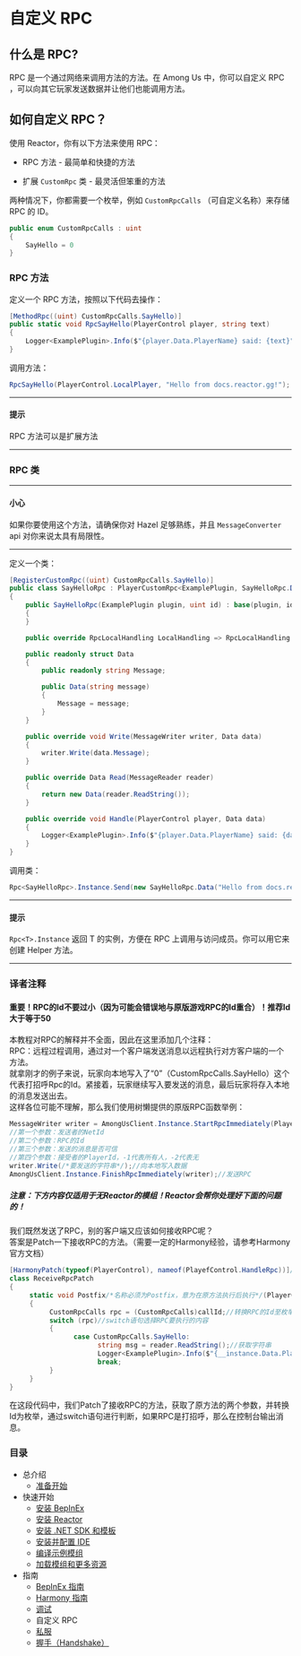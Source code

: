 # 自定义 RPC

## 什么是 RPC?

RPC 是一个通过网络来调用方法的方法。在 Among Us 中，你可以自定义 RPC ，可以向其它玩家发送数据并让他们也能调用方法。

## 如何自定义 RPC？

使用 Reactor，你有以下方法来使用 RPC：

- RPC 方法 - 最简单和快捷的方法

- 扩展 `CustomRpc` 类 - 最灵活但笨重的方法

两种情况下，你都需要一个枚举，例如 `CustomRpcCalls` （可自定义名称）来存储 RPC 的 ID。 

```csharp
public enum CustomRpcCalls : uint
{
    SayHello = 0
}
```

### RPC 方法

定义一个 RPC 方法，按照以下代码去操作：

```csharp
[MethodRpc((uint) CustomRpcCalls.SayHello)]
public static void RpcSayHello(PlayerControl player, string text)
{
    Logger<ExamplePlugin>.Info($"{player.Data.PlayerName} said: {text}");
}
```

调用方法：

```csharp
RpcSayHello(PlayerControl.LocalPlayer, "Hello from docs.reactor.gg!");
```
---

#### 提示

RPC 方法可以是扩展方法

---


### RPC 类

---

#### 小心

如果你要使用这个方法，请确保你对 Hazel 足够熟练，并且 `MessageConverter` api 对你来说太具有局限性。

---

定义一个类：

```csharp
[RegisterCustomRpc((uint) CustomRpcCalls.SayHello)]
public class SayHelloRpc : PlayerCustomRpc<ExamplePlugin, SayHelloRpc.Data>
{
    public SayHelloRpc(ExamplePlugin plugin, uint id) : base(plugin, id)
    {
    }

    public override RpcLocalHandling LocalHandling => RpcLocalHandling.Before;

    public readonly struct Data
    {
        public readonly string Message;

        public Data(string message)
        {
            Message = message;
        }
    }

    public override void Write(MessageWriter writer, Data data)
    {
        writer.Write(data.Message);
    }

    public override Data Read(MessageReader reader)
    {
        return new Data(reader.ReadString());
    }

    public override void Handle(PlayerControl player, Data data)
    {
        Logger<ExamplePlugin>.Info($"{player.Data.PlayerName} said: {data.Message}");
    }
}
```

调用类：

```csharp
Rpc<SayHelloRpc>.Instance.Send(new SayHelloRpc.Data("Hello from docs.reactor.gg!"));
```
---

#### 提示

`Rpc<T>.Instance` 返回 T 的实例，方便在 RPC 上调用与访问成员。你可以用它来创建 Helper 方法。

---
### 译者注释
#### 重要！RPC的Id不要过小（因为可能会错误地与原版游戏RPC的Id重合）！推荐Id大于等于50
本教程对RPC的解释并不全面，因此在这里添加几个注释：<br/>
RPC：远程过程调用，通过对一个客户端发送消息以远程执行对方客户端的一个方法。<br/>
就拿刚才的例子来说，玩家向本地写入了“0”（CustomRpcCalls.SayHello）这个代表打招呼Rpc的Id。紧接着，玩家继续写入要发送的消息，最后玩家将存入本地的消息发送出去。<br/>这样各位可能不理解，那么我们使用树懒提供的原版RPC函数举例：
```csharp
MessageWriter writer = AmongUsClient.Instance.StartRpcImmediately(PlayetControl.LocalPlayer.NetId, (byte)CustomRpcCalls.SayHello, SendOption.Reliable, -1);//用于启动一个RPC的函数，返回一个消息写入器
//第一个参数：发送者的NetId
//第二个参数：RPC的Id
//第三个参数：发送的消息是否可信
//第四个参数：接受者的PlayerId，-1代表所有人，-2代表无
writer.Write(/*要发送的字符串*/);//向本地写入数据
AmongUsClient.Instance.FinishRpcImmediately(writer);//发送RPC
```
##### 注意：下方内容仅适用于无Reactor的模组！Reactor会帮你处理好下面的问题的！
我们既然发送了RPC，别的客户端又应该如何接收RPC呢？<br/>答案是Patch一下接收RPC的方法。（需要一定的Harmony经验，请参考Harmony官方文档）
```csharp
[HarmonyPatch(typeof(PlayerControl), nameof(PlayefControl.HandleRpc))]//标记Patch的目标方法
class ReceiveRpcPatch
{
     static void Postfix/*名称必须为Postfix，意为在原方法执行后执行*/(PlayerControl __instance, [HarmonyArgument(0)] byte callId, [HarmonyArgument(1)] MessageReader reader)//获取接受消息的玩家、RPC的Id以及消息接收器
     {
          CustomRpcCalls rpc = (CustomRpcCalls)callId;//转换RPC的Id至枚举
          switch (rpc)//switch语句选择RPC要执行的内容
          {
                case CustomRpcCalls.SayHello:
                      string msg = reader.ReadString();//获取字符串
                      Logger<ExamplePlugin>.Info($"{__instance.Data.PlayerName} said: {message}");//输出玩家名称及内容
                      break;
          }
     }
}
```
在这段代码中，我们Patch了接收RPC的方法，获取了原方法的两个参数，并转换Id为枚举，通过switch语句进行判断，如果RPC是打招呼，那么在控制台输出消息。

### 目录

- 总介绍
  - [准备开始](/docs/introduction/getting_started.md)
- 快速开始
  - [安装 BepInEx](/docs/quick_start/install_bepinex.md)
  - [安装 Reactor](/docs/quick_start/install_reactor.md)
  - [安装 .NET SDK 和模板](/docs/quick_start/install_netsdk_template.md)
  - [安装并配置 IDE](/docs/quick_start/install_configure_ide.md)
  - [编译示例模组](/docs/quick_start/compile_example_mod.md)
  - [加载模组和更多资源](/docs/quick_start/launch_more_resources.md)
- 指南
  - [BepInEx 指南](/docs/guides/bepinex_guide.md)
  - [Harmony 指南](/docs/guides/harmony_guide.md)
  - [调试](/docs/guides/debugging.md)
  - 自定义 RPC
  - [私服](/docs/guides/custom_server.md)
  - [握手（Handshake）](/docs/guides/handshake.md)
